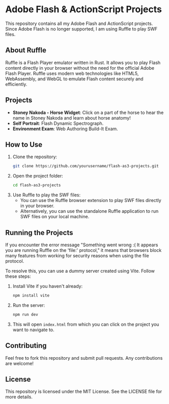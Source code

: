 # Adobe Flash & ActionScript Projects

This repository contains all my Adobe Flash and ActionScript projects. Since Adobe Flash is no longer supported, I am using Ruffle to play SWF files.

## About Ruffle

Ruffle is a Flash Player emulator written in Rust. It allows you to play Flash content directly in your browser without the need for the official Adobe Flash Player. Ruffle uses modern web technologies like HTML5, WebAssembly, and WebGL to emulate Flash content securely and efficiently.

## Projects

- **Stoney Nakoda - Horse Widget**: Click on a part of the horse to hear the name in Stoney Nakoda and learn about horse anatomy!
- **Self Portrait**: Flash Dynamic Spectrograph.
- **Environment Exam**: Web Authoring Build-It Exam.

## How to Use

1. Clone the repository:
    ```bash
    git clone https://github.com/yourusername/flash-as3-projects.git
    ```
2. Open the project folder:
    ```bash
    cd flash-as3-projects
    ```
3. Use Ruffle to play the SWF files:
    - You can use the Ruffle browser extension to play SWF files directly in your browser.
    - Alternatively, you can use the standalone Ruffle application to run SWF files on your local machine.

## Running the Projects

If you encounter the error message "Something went wrong :( It appears you are running Ruffle on the 'file:' protocol," it means that browsers block many features from working for security reasons when using the file protocol.

To resolve this, you can use a dummy server created using Vite. Follow these steps:

1. Install Vite if you haven't already:
    ```bash
    npm install vite
    ```
2. Run the server:
    ```bash
    npm run dev
    ```
3. This will open `index.html` from which you can click on the project you want to navigate to.

## Contributing

Feel free to fork this repository and submit pull requests. Any contributions are welcome!

## License

This repository is licensed under the MIT License. See the LICENSE file for more details.

